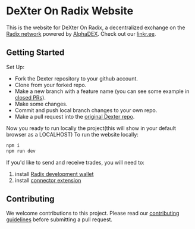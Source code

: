 # DeXter On Radix Website

This is the website for DeXter On Radix, a decentralized exchange on the [Radix network](https://github.com/radixdlt) powered by [AlphaDEX](https://alphadex.net/). Check out our [linkr.ee](https://linktr.ee/dexteronradix).

## Getting Started

Set Up:

- Fork the Dexter repository to your github account.
- Clone from your forked repo.
- Make a new branch with a feature name (you can see some example in [closed PRs](https://github.com/DeXter-on-Radix/website/pulls?q=is%3Apr+is%3Aclosed)).
- Make some changes.
- Commit and push local branch changes to your own repo.
- Make a pull request into the [original Dexter repo](https://github.com/DeXter-on-Radix/website).

Now you ready to run locally the project(this will show in your default browser as a LOCALHOST)
To run the website locally:

```bash
npm i
npm run dev
```

If you'd like to send and receive trades, you will need to:

1. install [Radix development wallet](https://docs-babylon.radixdlt.com/main/getting-started-developers/wallet/wallet-and-connector-installation.html#_install_the_radix_wallet_preview)
2. install [connector extension](https://docs-babylon.radixdlt.com/main/getting-started-developers/wallet/wallet-and-connector-installation.html#_install_the_connector)

## Contributing

We welcome contributions to this project. Please read our [contributing guidelines](CONTRIBUTING.md) before submitting a pull request.
